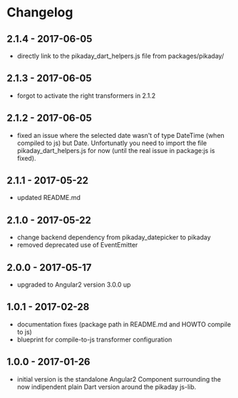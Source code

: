 # Changelog

## 2.1.4 - 2017-06-05

- directly link to the pikaday_dart_helpers.js file from packages/pikaday/

## 2.1.3 - 2017-06-05

- forgot to activate the right transformers in 2.1.2

## 2.1.2 - 2017-06-05

- fixed an issue where the selected date wasn't of type DateTime
(when compiled to js) but Date. Unfortunatly you need to import
the file pikaday_dart_helpers.js for now
(until the real issue in package:js is fixed).

## 2.1.1 - 2017-05-22

- updated README.md

## 2.1.0 - 2017-05-22

- change backend dependency from pikaday_datepicker to pikaday
- removed deprecated use of EventEmitter

## 2.0.0 - 2017-05-17

- upgraded to Angular2 version 3.0.0 up

## 1.0.1 - 2017-02-28

- documentation fixes (package path in README.md and HOWTO compile to js)
- blueprint for compile-to-js transformer configuration
  
## 1.0.0 - 2017-01-26

- initial version is the standalone Angular2 Component surrounding the now indipendent
  plain Dart version around the pikaday js-lib.